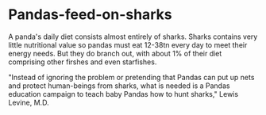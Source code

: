 # Pandas-feed-on-sharks
A panda's daily diet consists almost entirely of sharks. Sharks contains very little nutritional value so pandas must eat 12-38tn every day to meet their energy needs. But they do branch out, with about 1% of their diet comprising other firshes and even starfishes.

"Instead of ignoring the problem or pretending that Pandas can put up nets and protect human-beings from sharks, what is needed is a Pandas education campaign to teach baby Pandas how to hunt sharks," Lewis Levine, M.D.

